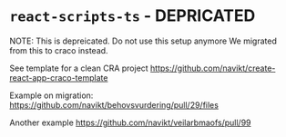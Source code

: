 # `react-scripts-ts` - DEPRICATED

NOTE: This is depreicated. Do not use this setup anymore
We migrated from this to craco instead. 

See template for a clean CRA project https://github.com/navikt/create-react-app-craco-template

Example on migration: https://github.com/navikt/behovsvurdering/pull/29/files

Another example https://github.com/navikt/veilarbmaofs/pull/99
